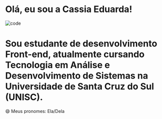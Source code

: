 # Olá, eu sou a Cassia Eduarda!

![code](https://user-images.githubusercontent.com/80048051/226607683-e9b692b9-0ba6-44ff-8333-dadc2cca2419.gif)


# Sou estudante de desenvolvimento Front-end, atualmente cursando Tecnologia em Análise e Desenvolvimento de Sistemas na Universidade de Santa Cruz do Sul (UNISC).

😄 Meus pronomes: Ela/Dela
